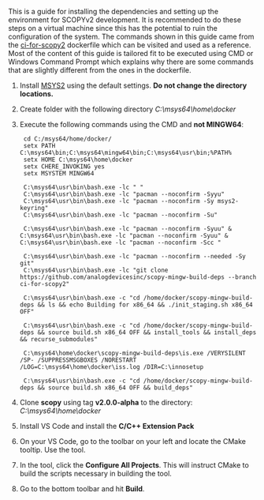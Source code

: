 This is a guide for installing the dependencies and setting up the environment for SCOPYv2 development. It is recommended to do these steps on a virtual machine since this has the potential to ruin the configuration of the system. The commands shown in this guide came from the [ci-for-scopy2](https://github.com/analogdevicesinc/scopy-mingw-build-deps/blob/ci-for-scopy2/docker/Dockerfile) dockerfile which can be visited and used as a reference. Most of the content of this guide is tailored fit to be executed using CMD or Windows Command Prompt which explains why there are some commands that are slightly different from the ones in the dockerfile. 

1. Install [MSYS2](https://www.msys2.org/) using the default settings. **Do not change the directory locations.**

2. Create folder with the following directory *C:\msys64\home\docker*

3. Execute the following commands using the CMD and **not MINGW64**: 

        cd C:/msys64/home/docker/
        setx PATH C:\msys64\bin;C:\msys64\mingw64\bin;C:\msys64\usr\bin;%PATH%
        setx HOME C:\msys64\home\docker
        setx CHERE_INVOKING yes
        setx MSYSTEM MINGW64 

        C:\msys64\usr\bin\bash.exe -lc " "
        C:\msys64\usr\bin\bash.exe -lc "pacman --noconfirm -Syyu"
        C:\msys64\usr\bin\bash.exe -lc "pacman --noconfirm -Sy msys2-keyring"
        C:\msys64\usr\bin\bash.exe -lc "pacman --noconfirm -Su"

        C:\msys64\usr\bin\bash.exe -lc "pacman --noconfirm -Syuu" & C:\msys64\usr\bin\bash.exe -lc "pacman --noconfirm -Syuu" & C:\msys64\usr\bin\bash.exe -lc "pacman --noconfirm -Scc "

        C:\msys64\usr\bin\bash.exe -lc "pacman --noconfirm --needed -Sy git"
        C:\msys64\usr\bin\bash.exe -lc "git clone https://github.com/analogdevicesinc/scopy-mingw-build-deps --branch ci-for-scopy2"

        C:\msys64\usr\bin\bash.exe -c "cd /home/docker/scopy-mingw-build-deps && ls && echo Building for x86_64 && ./init_staging.sh x86_64 OFF"

        C:\msys64\usr\bin\bash.exe -c "cd /home/docker/scopy-mingw-build-deps && source build.sh x86_64 OFF && install_tools && install_deps && recurse_submodules"

        C:\msys64\home\docker\scopy-mingw-build-deps\is.exe /VERYSILENT /SP- /SUPPRESSMSGBOXES /NORESTART /LOG=C:\msys64\home\docker\iss.log /DIR=C:\innosetup

        C:\msys64\usr\bin\bash.exe -c "cd /home/docker/scopy-mingw-build-deps && source build.sh x86_64 OFF && build_deps"

4. Clone **scopy** using tag **v2.0.0-alpha** to the directory: *C:\msys64\home\docker*
5. Install VS Code and install the **C/C++ Extension Pack**
6. On your VS Code, go to the toolbar on your left and locate the CMake tooltip. Use the tool.
7. In the tool, click the **Configure All Projects**. This will instruct CMake to build the scripts necessary in building the tool.
8. Go to the bottom toolbar and hit **Build**.
